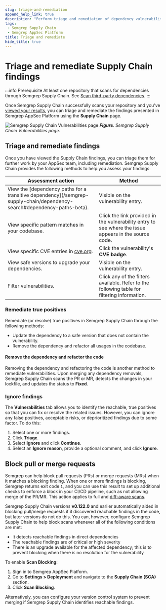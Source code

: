 ```yaml
---
slug: triage-and-remediation
append_help_link: true
description: "Perform triage and remediation of dependency vulnerabilities through Semgrep Supply Chain."
tags:
 - Semgrep Supply Chain
 - Semgrep AppSec Platform
title: Triage and remediate
hide_title: true
---
```


# Triage and remediate Supply Chain findings

:::info Prerequisite
At least one repository that scans for dependencies through Semgrep Supply Chain. See [Scan third-party dependencies](/semgrep-supply-chain/getting-started).
:::

Once Semgrep Supply Chain successfully scans your repository and you've [viewed your results](/semgrep-supply-chain/view-export), you can triage and remediate the findings presented in Semgrep AppSec Platform using the **Supply Chain** page.

![Semgrep Supply Chain Vulnerabilities page](/img/sc-vulns.png)
_**Figure**. Semgrep Supply Chain Vulnerabilities page._

## Triage and remediate findings

Once you have viewed the Supply Chain findings, you can triage them for further work by your AppSec team, including remediation. Semgrep Supply Chain provides the following methods to help you assess your findings:

<table>
 <thead>
 <tr>
 <th>Assessment action</th>
 <th>Method</th>
 </tr>
 </thead>
 <tbody>
<tr>
 <td>View the [dependency paths for a transitive dependency](/semgrep-supply-chain/dependency-search#dependency-paths-beta).</td>
 <td>Visible on the vulnerability entry.</td>
 </tr>
 <tr>
 <td>View specific pattern matches in your codebase.</td>
 <td>Click the link provided in the vulnerability entry to see where the issue appears in the source code.</td>
 </tr>
 <tr>
 <td>View specific CVE entries in <a href="https://www.cve.org/">cve.org</a>.</td>
 <td>Click the vulnerability's <strong>CVE badge</strong>.</td>
 </tr>
 <tr>
 <td>View safe versions to upgrade your dependencies.</td>
 <td>Visible on the vulnerability entry.</td>
 </tr>
 <tr>
 <td>Filter vulnerabilities.</td>
 <td>Click any of the filters available. Refer to the following table for filtering information.</td>
 </tr>
 </tbody>
</table>

### Remediate true positives

Remediate (or resolve) true positives in Semgrep Supply Chain through the following methods:

* Update the dependency to a safe version that does not contain the vulnerability.
* Remove the dependency and refactor all usages in the codebase.

<!-- Feature has been disabled for the time being. See https://github.com/semgrep/semgrep-app/pull/10186

### Updating the dependency

Semgrep Supply Chain provides a snippet you can copy to update the dependency. Click on the **Upgrade** button to view and copy the snippet. When the pull or merge request is merged into the codebase, Semgrep Supply Chain detects that the finding is no longer present and updates the vulnerability's status to **Fixed**.
-->

#### Remove the dependency and refactor the code

Removing the dependency and refactoring the code is another method to remediate vulnerabilities. Upon merging any dependency removals, Semgrep Supply Chain scans the PR or MR, detects the changes in your lockfile, and updates the status to **Fixed**.

### Ignore findings

The **Vulnerabilities** tab allows you to identify the reachable, true positives so that you can fix or resolve the related issues. However, you can ignore any false positives, acceptable risks, or deprioritized findings due to some factor. To do this:

1. Select one or more findings.
2. Click **Triage**.
3. Select **Ignore** and click **Continue**.
4. Select an **Ignore reason**, provide a optional comment, and click **Ignore**.

## Block pull or merge requests

Semgrep can help block pull requests (PRs) or merge requests (MRs) when it matches a blocking finding. When one or more findings is blocking, Semgrep returns exit code `1`, and you can use this result to set up additional checks to enforce a block in your CI/CD pipeline, such as not allowing merge of the PR/MR. This action applies to full and [diff-aware scans](/semgrep-code/glossary#diff-aware-scan).

Semgrep Supply Chain versions **v0.122.0** and earlier automatically aided in blocking pull/merge requests if it discovered reachable findings in the code, but later versions do not do this. You can, however, configure Semgrep Supply Chain to help block scans whenever all of the following conditions are met:

* It detects reachable findings in direct dependencies
* The reachable findings are of critical or high severity
* There is an upgrade available for the affected dependency; this is to prevent blocking when there is no resolution for the vulnerability

To enable **Scan Blocking**:

1. Sign in to Semgrep AppSec Platform.
2. Go to **Settings > Deployment** and navigate to the **Supply Chain (SCA)** section.
3. Click **<i class="fa-solid fa-toggle-large-on"></i> Scan Blocking**.

Alternatively, you can configure your version control system to prevent merging if Semgrep Supply Chain identifies reachable findings.
